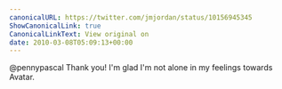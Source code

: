 ```yaml
---
canonicalURL: https://twitter.com/jmjordan/status/10156945345
ShowCanonicalLink: true
CanonicalLinkText: View original on
date: 2010-03-08T05:09:13+00:00
---
```

@pennypascal Thank you! I'm glad I'm not alone in my feelings towards Avatar.